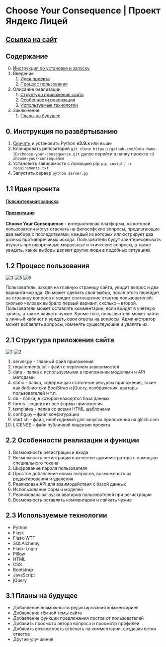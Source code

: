 # Choose Your Consequence | Проект Яндекс Лицей

## [Ссылка на сайт](https://choose-consequence.glitch.me/)

## Содержание
0. [Инструкция по установке и запуску](#0-инструкция-по-установке-и-запуску)
1.  Введение
    1.  [Идея проекта](#11-идея-проекта)
    2.  [Процесс пользования](#12-процесс-пользования)
2.  Описание реализации
    1.  [Структура приложения сайта](#21-структура-приложения-сайта)
    2.  [Особенности реализации](#22-особенности-реализации)
    3.  [Используемые технологии](#23-используемые-технологии)
3.  Заключение
    1. [Планы на будущее](#31-планы-на-будущее)

## 0. Инструкция по развёртыванию
1. [Скачать](https://www.python.org/ftp/python/3.9.13/python-3.9.13-amd64.exe) и установить Python **v3.9.x** или выше
2. Клонировать репозиторий `git clone https://github.com/Data-Name-ID/choose-your-consequence.git` далее перейти в папку проекта `cd choose-your-consequence`
3. Установить зависимости с помощью pip `pip install -r requirements.txt`
4. Запустить сервер `python server.py`

## 1.1 Идея проекта
#### [Пояснительная записка](https://github.com/Data-Name-ID/choose-your-consequence/files/11323346/default.docx)
#### [Презентация](https://github.com/Data-Name-ID/choose-your-consequence/files/11323349/Choose.Your.Consequence.pptx)

**Choose Your Consequence** - интерактивная платформа, на которой пользователи могут отвечать на философские вопросы, предлагающие два выбора с последствиями, каждый из которых иллюстрирует два разных противоречивых исхода. Пользователи будут заинтересовывать изучать противоречивые моральные и этические вопросы, а также увидеть, какие выборы делают другие люди в подобных ситуациях.

## 1.2 Процесс пользования
![3](https://user-images.githubusercontent.com/68386017/234305339-4c952a73-e06e-4bdc-82e7-70adb779e1b6.png)
![5](https://user-images.githubusercontent.com/68386017/234305375-bf833db9-e20d-4ac3-b77b-98b2e1177491.png)
![6](https://user-images.githubusercontent.com/68386017/234305437-b51588f0-daec-4840-a811-d07172d67889.png)

Пользователь, заходя на главную страницу сайта, увидит вопрос и два варианта-исхода. Он может сделать свой выбор, после этого перейдет на страницу вопроса и увидит соотношение ответов пользователей: сколько человек выбрало первый вариант, сколько – второй. Пользователь может оставлять комментарии, если войдет в учетную запись, а также лайкать чужие. Кроме того, пользователь может зайти в личный кабинет и увидеть свои ответы на вопросы. Администратор может добавлять вопросы, изменять существующие и удалять их.

## 2.1 Структура приложения сайта
![1](https://user-images.githubusercontent.com/68386017/234304164-2fffd5d9-3ba7-4d35-bd77-00892e01403d.png)
![2](https://user-images.githubusercontent.com/68386017/234304189-5c3f3875-842f-42db-bc09-3434bf205020.png)

1. server.py - главный файл приложения
2. requirements.txt - файл с перечнем зависимостей
3. data - папка с используемыми в приложении моделями и API методами
4. static - папка, содержащая статичные ресурсы приложения, такие как библиотеки BootStrap и jQuery, изображения, аватары пользователей и т.п.
5. db - папка, в которой находятся база данных
6. forms - содержит все формы приложения
7. templates - папка со всеми HTML шаблонами
8. сonfig.py – файл конфигурации
9. start.sh – файл, необходимый для запуска приложения на glitch.com
10. LICENSE – файл публичной лицензии проекта


## 2.2 Особенности реализации и функции
1. Возможность регистрации и входа
2. Возможность регистрации в качестве администратора с помощью специального токена
3. Шифрование пароля пользователя
4. Простое добавление новых вопросов, возможность их редактирования и удаления
5. Реализован API для взаимодействия с базой данных
6. Использование форм и моделей
7. Реализована загрузка аватаров пользователей при регистрации
8. Возможность оставлять комментарии и лайкать чужие

## 2.3 Используемые технологии
- Python
- Flask
- Flask-WTF
- SQLAlchemy
- Flask-Login
- Pillow
- HTML
- CSS
- Bootstrap
- JavaScript
- jQuery

## 3.1 Планы на будущее
- Добавление возможности редактирования комментариев
- Добавление тёмной темы сайта
- Добавление функции предложения постов от пользователей
- Добавить просмотр автора вопроса и просмотр профилей
- Добавить возможность отвечать на комментарии, создавая ветки ответов
- Другие улучшения
